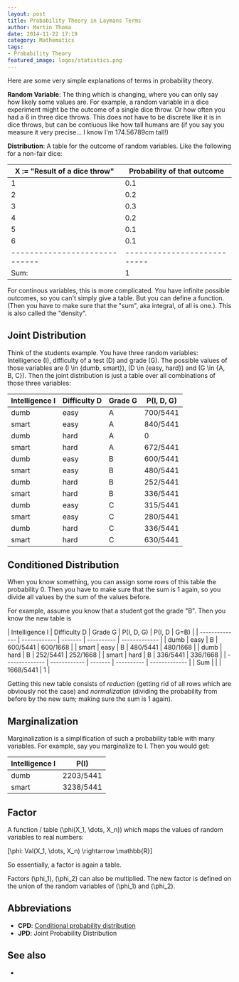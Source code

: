 ```yaml
---
layout: post
title: Probability Theory in Laymans Terms
author: Martin Thoma
date: 2014-11-22 17:19
category: Mathematics
tags:
- Probability Theory
featured_image: logos/statistics.png
---
```


Here are some very simple explanations of terms in probability theory.


**Random Variable**: The thing which is changing, where you can only say how
likely some values are. For example, a random variable in a dice experiment
might be the outcome of a single dice throw. Or how often you had a 6 in three
dice throws. This does not have to be discrete like it is in dice throws, but
can be contiuous like how tall humans are (if you say you measure it very
precise... I know I'm 174.56789cm tall!)

**Distribution**: A table for the outcome of random variables. Like the
following for a non-fair dice:

| X := "Result of a dice throw" | Probability of that outcome |
| ----------------------------- | --------------------------- |
| 1                             | 0.1                         |
| 2                             | 0.2                         |
| 3                             | 0.3                         |
| 4                             | 0.2                         |
| 5                             | 0.1                         |
| 6                             | 0.1                         |
| ----------------------------- | --------------------------- |
| Sum:                          | 1                           |

For continous variables, this is more complicated. You have infinite possible
outcomes, so you can't simply give a table. But you can define a function.
(Then you have to make sure that the "sum", aka integral, of all is one.). This
is also called the "density".

## Joint Distribution

Think of the students example. You have three random variables: Intelligence
\(I\), difficulty of a test \(D\) and grade \(G\). The possible values of those
variables are \(I \in \{dumb, smart\}\),
\(D \in \{easy, hard\}\) and \(G \in \{A, B, C\}\). Then the joint distribution
is just a table over all combinations of those three variables:

| Intelligence I | Difficulty D | Grade G | P(I, D, G) |
| -------------- | ------------ | ------- | ---------- |
| dumb           | easy         | A       | 700/5441   |
| smart          | easy         | A       | 840/5441   |
| dumb           | hard         | A       | 0          |
| smart          | hard         | A       | 672/5441   |
| dumb           | easy         | B       | 600/5441   |
| smart          | easy         | B       | 480/5441   |
| dumb           | hard         | B       | 252/5441   |
| smart          | hard         | B       | 336/5441   |
| dumb           | easy         | C       | 315/5441   |
| smart          | easy         | C       | 280/5441   |
| dumb           | hard         | C       | 336/5441   |
| smart          | hard         | C       | 630/5441   |

## Conditioned Distribution

When you know something, you can assign some rows of this table the probability
0. Then you have to make sure that the sum is 1 again, so you divide all values
by the sum of the values before.

For example, assume you know that a student got the grade "B". Then you know
the new table is

| Intelligence I | Difficulty D | Grade G | P(I, D, G) | P(I, D | G=B) |
| -------------- | ------------ | ------- | ---------- | ------------- |
| dumb           | easy         | B       | 600/5441   | 600/1668      |
| smart          | easy         | B       | 480/5441   | 480/1668      |
| dumb           | hard         | B       | 252/5441   | 252/1668      |
| smart          | hard         | B       | 336/5441   | 336/1668      |
| -------------- | ------------ | ------- | ---------- | ------------- |
| Sum            |              |         | 1668/5441  | 1             |

Getting this new table consists of <i>reduction</i> (getting rid of all
rows which are obviously not the case) and <i>normalization</i> (dividing
the probability from before by the new sum; making sure the sum is 1 again).


## Marginalization

Marginalization is a simplification of such a probability table with many
variables. For example, say you marginalize to I. Then you would get:

| Intelligence I | P(I)       |
| -------------- | ---------- |
| dumb           | 2203/5441  |
| smart          | 3238/5441  |


## Factor

A function / table \(\phi(X_1, \dots, X_n)\) which maps the values of random
variables to real numbers:

\[\phi: Val(X_1, \dots, X_n) \rightarrow \mathbb{R}\]

So essentially, a factor is again a table.

Factors \(\phi_1\), \(\phi_2\) can also be multiplied. The new factor is
defined on the union of the random variables of \(\phi_1\) and \(\phi_2\).


## Abbreviations

* **CPD**: [Conditional probability distribution](https://en.wikipedia.org/wiki/Conditional_probability_distribution)
* **JPD**: Joint Probability Distribution


## See also

* [](https://class.coursera.org/pgm-003/lecture)
